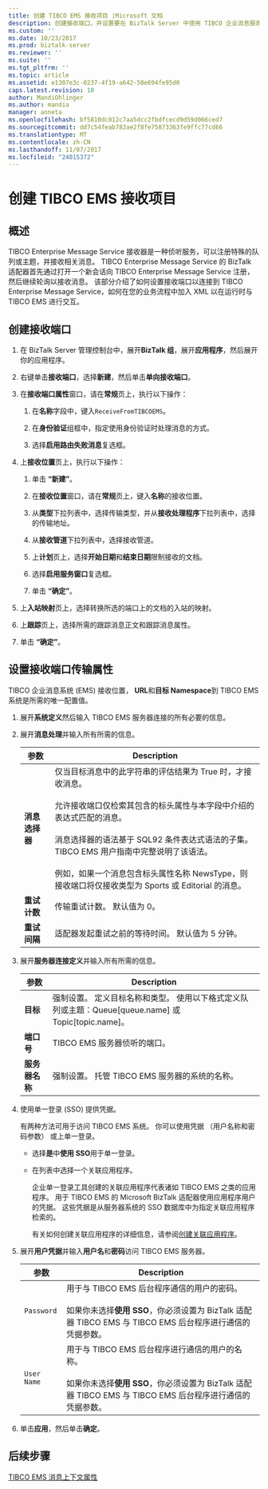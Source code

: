 ```yaml
---
title: 创建 TIBCO EMS 接收项目 |Microsoft 文档
description: 创建接收端口，并设置要在 BizTalk Server 中使用 TIBCO 企业消息服务适配器传输属性
ms.custom: ''
ms.date: 10/23/2017
ms.prod: biztalk-server
ms.reviewer: ''
ms.suite: ''
ms.tgt_pltfrm: ''
ms.topic: article
ms.assetid: e1307e3c-0237-4f19-a642-58e694fe95d0
caps.latest.revision: 10
author: MandiOhlinger
ms.author: mandia
manager: anneta
ms.openlocfilehash: bf5810dc012c7aa5dcc2fbdfcecd9d59d066ced7
ms.sourcegitcommit: dd7c54feab783ae2f8fe75873363fe9ffc77cd66
ms.translationtype: MT
ms.contentlocale: zh-CN
ms.lasthandoff: 11/07/2017
ms.locfileid: "24015372"
---
```

# <a name="create-tibco-ems-receive-artifacts"></a>创建 TIBCO EMS 接收项目

## <a name="overview"></a>概述
TIBCO Enterprise Message Service 接收器是一种侦听服务，可以注册特殊的队列或主题，并接收相关消息。 TIBCO Enterprise Message Service 的 BizTalk 适配器首先通过打开一个新会话向 TIBCO Enterprise Message Service 注册，然后继续轮询以接收消息。 该部分介绍了如何设置接收端口以连接到 TIBCO Enterprise Message Service，如何在您的业务流程中加入 XML 以在运行时与 TIBCO EMS 进行交互。  

## <a name="create-a-receive-port"></a>创建接收端口  
  
1.  在 BizTalk Server 管理控制台中，展开**BizTalk 组**，展开**应用程序**，然后展开你的应用程序。  
  
2.  右键单击**接收端口**，选择**新建**，然后单击**单向接收端口**。  
  
3.  在**接收端口属性**窗口，请在**常规**页上，执行以下操作：  
  
    1.  在**名称**字段中，键入`ReceiveFromTIBCOEMS`。  
  
    2.  在**身份验证**组框中，指定使用身份验证时处理消息的方式。  
  
    3.  选择**启用路由失败消息**复选框。  
  
4.  上**接收位置**页上，执行以下操作：  
  
    1.  单击 **“新建”**。  
  
    2.  在**接收位置**窗口，请在**常规**页上，键入**名称**的接收位置。  
  
    3.  从**类型**下拉列表中，选择传输类型，并从**接收处理程序**下拉列表中，选择的传输地址。  
  
    4.  从**接收管道**下拉列表中，选择接收管道。  
  
    5.  上**计划**页上，选择**开始日期**和**结束日期**限制接收的文档。  
  
    6.  选择**启用服务窗口**复选框。  
  
    7.  单击 **“确定”**。  
  
5.  上**入站映射**页上，选择转换所选的端口上的文档的入站的映射。  
  
6.  上**跟踪**页上，选择所需的跟踪消息正文和跟踪消息属性。  
  
7.  单击 **“确定”**。  

## <a name="set-the-receive-port-transport-properties"></a>设置接收端口传输属性
TIBCO 企业消息系统 (EMS) 接收位置， **URL**和**目标 Namespace**到 TIBCO EMS 系统是所需的唯一配置值。    
 
1.  展开**系统定义**然后输入 TIBCO EMS 服务器连接的所有必要的信息。  
  
2.  展开**消息处理**并输入所有所需的信息。  
  
    |参数|Description|  
    |---------------|-----------------|  
    |**消息选择器**|仅当目标消息中的此字符串的评估结果为 True 时，才接收消息。<br /><br /> 允许接收端口仅检索其包含的标头属性与本字段中介绍的表达式匹配的消息。<br /><br /> 消息选择器的语法基于 SQL92 条件表达式语法的子集。 TIBCO EMS 用户指南中完整说明了该语法。<br /><br /> 例如，如果一个消息包含标头属性名称 NewsType，则接收端口将仅接收类型为 Sports 或 Editorial 的消息。|  
    |**重试计数**|传输重试计数。 默认值为 0。|  
    |**重试间隔**|适配器发起重试之前的等待时间。 默认值为 5 分钟。|  
  
3.  展开**服务器连接定义**并输入所有所需的信息。  
  
    |参数|Description|  
    |---------------|-----------------|  
    |**目标**|强制设置。 定义目标名称和类型。 使用以下格式定义队列或主题：Queue[queue.name] 或 Topic[topic.name]。|  
    |**端口号**|TIBCO EMS 服务器侦听的端口。|  
    |**服务器名称**|强制设置。 托管 TIBCO EMS 服务器的系统的名称。|  
  
4.  使用单一登录 (SSO) 提供凭据。  
  
     有两种方法可用于访问 TIBCO EMS 系统。 你可以使用凭据 （用户名称和密码参数） 或上单一登录。  
  
    -   选择**是**中**使用 SSO**用于单一登录。  
  
    -   在列表中选择一个关联应用程序。  
  
         企业单一登录工具创建的关联应用程序代表诸如 TIBCO EMS 之类的应用程序。 用于 TIBCO EMS 的 Microsoft BizTalk 适配器使用应用程序用户的凭据。 这些凭据是从服务器系统的 SSO 数据库中为指定关联应用程序检索的。  
  
         有关如何创建关联应用程序的详细信息，请参阅[创建关联应用程序](../core/creating-affiliate-applications5.md)。  
  
5.  展开**用户凭据**并输入**用户名**和**密码**访问 TIBCO EMS 服务器。  
  
    |参数|Description|  
    |---------------|-----------------|  
    |`Password`|用于与 TIBCO EMS 后台程序通信的用户的密码。<br /><br /> 如果你未选择**使用 SSO**，你必须设置为 BizTalk 适配器 TIBCO EMS 与 TIBCO EMS 后台程序进行通信的凭据参数。|  
    |`User Name`|用于与 TIBCO EMS 后台程序进行通信的用户的名称。<br /><br /> 如果你未选择**使用 SSO**，你必须设置为 BizTalk 适配器 TIBCO EMS 与 TIBCO EMS 后台程序进行通信的凭据参数。|  
  
6.  单击**应用**，然后单击**确定**。 

## <a name="next-steps"></a>后续步骤
[TIBCO EMS 消息上下文属性](../core/message-context-properties-in-biztalk-server.md)